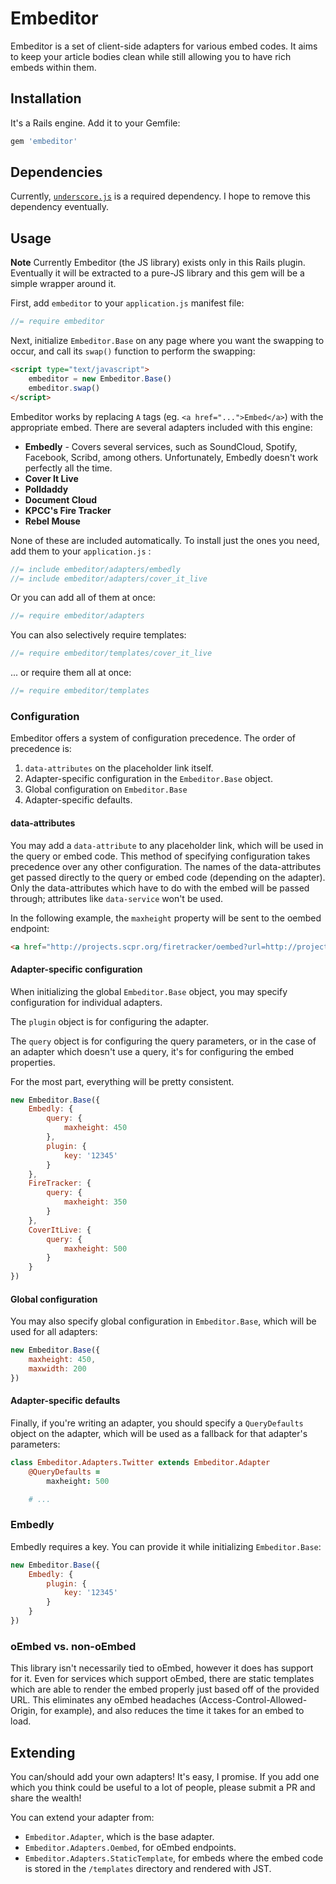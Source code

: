 # Embeditor

Embeditor is a set of client-side adapters for various embed codes. 
It aims to keep your article bodies clean while still allowing you 
to have rich embeds within them.

## Installation

It's a Rails engine. Add it to your Gemfile:

```ruby
gem 'embeditor'
```


## Dependencies

Currently, [`underscore.js`](http://underscorejs.org/) is a required dependency.
I hope to remove this dependency eventually.


## Usage

**Note** Currently Embeditor (the JS library) exists only in this Rails plugin.
Eventually it will be extracted to a pure-JS library and this gem will be a
simple wrapper around it.

First, add `embeditor` to your `application.js` manifest file:

```javascript
//= require embeditor
```

Next, initialize `Embeditor.Base` on any page where you want the swapping to
occur, and call its `swap()` function to perform the swapping:

```html
<script type="text/javascript">
    embeditor = new Embeditor.Base()
    embeditor.swap()
</script>
```

Embeditor works by replacing `A` tags (eg. `<a href="...">Embed</a>`) with the
appropriate embed. There are several adapters included with this engine:

* **Embedly** - Covers several services, such as SoundCloud, Spotify,
  Facebook, Scribd, among others. Unfortunately, Embedly doesn't work perfectly
  all the time.
* **Cover It Live**
* **Polldaddy**
* **Document Cloud**
* **KPCC's Fire Tracker**
* **Rebel Mouse**

None of these are included automatically. To install just the ones you need,
add them to your `application.js` :

```javascript
//= include embeditor/adapters/embedly
//= include embeditor/adapters/cover_it_live
```

Or you can add all of them at once:

```javascript
//= require embeditor/adapters
```

You can also selectively require templates:

```javascript
//= require embeditor/templates/cover_it_live
```

... or require them all at once:

```javascript
//= require embeditor/templates
```

### Configuration

Embeditor offers a system of configuration precedence.
The order of precedence is:

1. `data-attributes` on the placeholder link itself.
2. Adapter-specific configuration in the `Embeditor.Base` object.
3. Global configuration on `Embeditor.Base`
4. Adapter-specific defaults.

#### data-attributes

You may add a `data-attribute` to any placeholder link, which will be used
in the query or embed code. This method of specifying configuration takes
precedence over any other configuration. The names of the data-attributes
get passed directly to the query or embed code (depending on the adapter).
Only the data-attributes which have to do with the embed will be passed through;
attributes like `data-service` won't be used.

In the following example, the `maxheight` property will be sent to the oembed
endpoint:

```html
<a href="http://projects.scpr.org/firetracker/oembed?url=http://projects.scpr.org/firetracker/rim-fire/" data-maxheight="450" class="embed-placeholder" data-service="firetracker">Rim Fire</a>
```

#### Adapter-specific configuration

When initializing the global `Embeditor.Base` object, you may specify
configuration for individual adapters.

The `plugin` object is for configuring the adapter.

The `query` object is for configuring the query parameters, or in the case of
an adapter which doesn't use a query, it's for configuring the embed properties.

For the most part, everything will be pretty consistent.

```javascript
new Embeditor.Base({
    Embedly: {
        query: {
            maxheight: 450
        },
        plugin: {
            key: '12345'
        }
    },
    FireTracker: {
        query: {
            maxheight: 350
        }
    },
    CoverItLive: {
        query: {
            maxheight: 500
        }
    }
})
```

#### Global configuration

You may also specify global configuration in `Embeditor.Base`, which will be
used for all adapters:

```javascript
new Embeditor.Base({
    maxheight: 450,
    maxwidth: 200
})
```

#### Adapter-specific defaults

Finally, if you're writing an adapter, you should specify a `QueryDefaults`
object on the adapter, which will be used as a fallback for that adapter's
parameters:

```coffeescript
class Embeditor.Adapters.Twitter extends Embeditor.Adapter
    @QueryDefaults =
        maxheight: 500

    # ...
```


### Embedly

Embedly requires a key. You can provide it while initializing `Embeditor.Base`:

```javascript
new Embeditor.Base({
    Embedly: {
        plugin: {
            key: '12345'
        }
    }
})
```


### oEmbed vs. non-oEmbed

This library isn't necessarily tied to oEmbed, however it does has support for
it. Even for services which support oEmbed, there are static templates which
are able to render the embed properly just based off of the provided URL.
This eliminates any oEmbed headaches (Access-Control-Allowed-Origin, for
example), and also reduces the time it takes for an embed to load.



## Extending

You can/should add your own adapters! It's easy, I promise. If you add one
which you think could be useful to a lot of people, please submit a PR and
share the wealth!

You can extend your adapter from:

* `Embeditor.Adapter`, which is the base adapter.
* `Embeditor.Adapters.Oembed`, for oEmbed endpoints.
* `Embeditor.Adapters.StaticTemplate`, for embeds where the embed code is
  stored in the `/templates` directory and rendered with JST.
